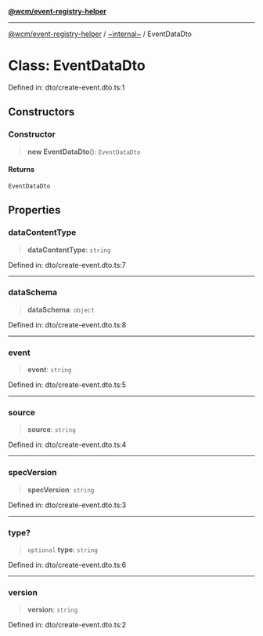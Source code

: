 [**@wcm/event-registry-helper**](../../README.md)

***

[@wcm/event-registry-helper](../../globals.md) / [~internal~](../README.md) / EventDataDto

# Class: EventDataDto

Defined in: dto/create-event.dto.ts:1

## Constructors

### Constructor

> **new EventDataDto**(): `EventDataDto`

#### Returns

`EventDataDto`

## Properties

### dataContentType

> **dataContentType**: `string`

Defined in: dto/create-event.dto.ts:7

***

### dataSchema

> **dataSchema**: `object`

Defined in: dto/create-event.dto.ts:8

***

### event

> **event**: `string`

Defined in: dto/create-event.dto.ts:5

***

### source

> **source**: `string`

Defined in: dto/create-event.dto.ts:4

***

### specVersion

> **specVersion**: `string`

Defined in: dto/create-event.dto.ts:3

***

### type?

> `optional` **type**: `string`

Defined in: dto/create-event.dto.ts:6

***

### version

> **version**: `string`

Defined in: dto/create-event.dto.ts:2

